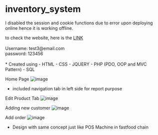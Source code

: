 # inventory_system

I disabled the session and cookie functions due to error upon deploying online hence it is working offline.
<html>
to check the website, here is the <a href ="https://blackcrips-inventory.000webhostapp.com" target"_blank">LINK</a>
<br>
<br>
Username: test3@email.com <br>
password: 123456
<br>
<br>
</html>
* Created using
  - HTML
  - CSS
  - JQUERY
  - PHP (PDO, OOP and MVC Pattern)
  - SQL

Home Page
![image](https://user-images.githubusercontent.com/89094409/183299332-01f776c7-4667-4a53-a697-c45e20d07389.png)
  - included navigation tab in left side for report purpose

Edit Product Tab
![image](https://user-images.githubusercontent.com/89094409/183299356-7b5e0a6d-bbbf-4e9d-83be-08a6a24a4327.png)

Adding new customer
![image](https://user-images.githubusercontent.com/89094409/183299415-bf61275a-8303-4a9a-8837-7e0c2ed0933d.png)

Add order
![image](https://user-images.githubusercontent.com/89094409/183299449-2829f64b-0c71-4659-909a-e300b3b8c520.png)
  - Design with same concept just like POS Machine in fastfood chain
